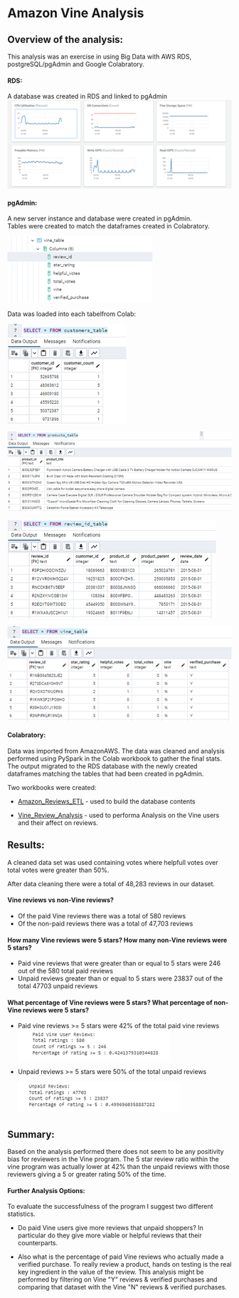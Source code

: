 # Amazon Vine Analysis

## Overview of the analysis: 
This analysis was an exercise in using Big Data with AWS RDS, postgreSQL/pgAdmin and Google Colabratory.

#### RDS: <br> 
A database was created in RDS and linked to pgAdmin<br>
![Alt text](https://github.com/SusanFair/Amazon_Vine_Analysis/blob/main/Resources/RDS_activity.PNG)

#### pgAdmin: <br>
A new server instance and database were created in pgAdmin.  
Tables were created to match the dataframes created in Colabratory. <br>

![pdAdmin Tables](https://github.com/SusanFair/Amazon_Vine_Analysis/blob/main/Resources/pgAdmin_tables.PNG)

Data was loaded into each tabelfrom Colab:<br>

![customers_table](https://github.com/SusanFair/Amazon_Vine_Analysis/blob/main/Resources/customers_table.PNG)<br>

![products_table](https://github.com/SusanFair/Amazon_Vine_Analysis/blob/main/Resources/products_table.PNG)<br>

![review_id_table](https://github.com/SusanFair/Amazon_Vine_Analysis/blob/main/Resources/review_id_table.PNG)<br>

![vine_table](https://github.com/SusanFair/Amazon_Vine_Analysis/blob/main/Resources/vine_table.PNG)<br>

#### Colabratory: <br>
Data was imported from AmazonAWS. The data was cleaned and analysis performed using PySpark in the Colab workbook to gather the final stats.  The output migrated to the RDS database with the newly created dataframes matching the tables that had been created in pgAdmin.

Two workbooks were created:<br>
* [Amazon_Reviews_ETL](https://github.com/SusanFair/Amazon_Vine_Analysis/blob/main/Amazon_Reviews_ETL.ipynb) - used to build the database contents

* [Vine_Review_Analysis](https://github.com/SusanFair/Amazon_Vine_Analysis/blob/main/Vine_Review_Analysis.ipynb) - used to performa Analysis on the Vine users and their affect on reviews.

## Results: 
A cleaned data set was used containing votes where helpfull votes over total votes were greater than 50%.

After data cleaning there were a total of 48,283 reviews in our dataset.

#### Vine reviews vs non-Vine reviews?
* Of the paid Vine reviews there was a total of 580 reviews
* Of the non-paid reviews there was a total of 47,703 reviews

#### How many Vine reviews were 5 stars? How many non-Vine reviews were 5 stars?
* Paid vine reviews that were greater than or equal to 5 stars were 246 out of the 580 total paid reviews
* Unpaid reviews greater than or equal to 5 stars were 23837 out of the total 47703 unpaid reviews

#### What percentage of Vine reviews were 5 stars? What percentage of non-Vine reviews were 5 stars?
* Paid vine reviews >= 5 stars were 42% of the total paid vine reviews
    ![Alt text](https://github.com/SusanFair/Amazon_Vine_Analysis/blob/main/Resources/paid_vine_stats.PNG)

* Unpaid reviews >= 5 stars were 50% of the total unpaid reviews

    ![Alt text](https://github.com/SusanFair/Amazon_Vine_Analysis/blob/main/Resources/Unpaid_stats.PNG)


## Summary: 

Based on the analysis performed there does not seem to be any positivity bias for reviewers in the Vine program.  The 5 star review ratio within the vine program was actually lower at 42% than the unpaid reviews with those reviewers giving a 5 or greater rating 50% of the time.

#### Further Analysis Options:
To evaluate the successfulness of the program I suggest two different statistics.

* Do paid Vine users give more reviews that unpaid shoppers?  In particular do they give more viable or helpful reviews that their counterparts.

* Also what is the percentage of paid Vine reviews who actually made a verified purchase.  To really review a product, hands on testing is the real key ingredient in the value of the review.  This analysis might be performed by filtering on Vine "Y" reviews & verified purchases and comparing that dataset with the Vine "N" reviews & verified purchases.

